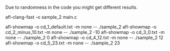 
Due to randomness in the code you might get different results.

afl-clang-fast -o sample_2 main.c

afl-showmap -o cd_1_default.txt -m none -- ./sample_2
afl-showmap -o cd_2_minus_10.txt -m none -- ./sample_2 -10
afl-showmap -o cd_3_0.txt -m none -- ./sample_2 0
afl-showmap -o cd_4_12.txt -m none -- ./sample_2 12
afl-showmap -o cd_5_23.txt -m none -- ./sample_2 23